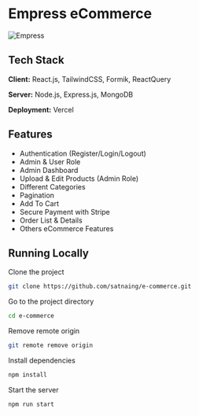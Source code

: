 
# Empress eCommerce

![Empress]([https://user-images.githubusercontent.com/53733092/139094836-3c75c8fa-4f7a-43a7-b8c8-7cf45af53b71.png](https://res.cloudinary.com/dqscrfky2/image/upload/v1681562399/Mockup_2_rubh08.png))

## Tech Stack

**Client:** React.js, TailwindCSS, Formik, ReactQuery

**Server:** Node.js, Express.js, MongoDB

**Deployment:** Vercel


## Features

- Authentication (Register/Login/Logout)
- Admin & User Role
- Admin Dashboard
- Upload & Edit Products (Admin Role)
- Different Categories
- Pagination
- Add To Cart
- Secure Payment with Stripe
- Order List & Details
- Others eCommerce Features

## Running Locally

Clone the project

```bash
git clone https://github.com/satnaing/e-commerce.git
```

Go to the project directory

```bash
cd e-commerce
```

Remove remote origin

```bash
git remote remove origin
```

Install dependencies

```bash
npm install
```

Start the server

```bash
npm run start
```


